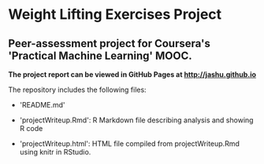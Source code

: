 Weight Lifting Exercises Project
=================================
Peer-assessment project for Coursera's 'Practical Machine Learning' MOOC.
--------------------------------------------------------------------------

**The project report can be viewed in GitHub Pages at http://jashu.github.io**

The repository includes the following files:

- 'README.md'

- 'projectWriteup.Rmd': R Markdown file describing analysis and showing R code

- 'projectWriteup.html': HTML file compiled from projectWriteup.Rmd using knitr in RStudio.


